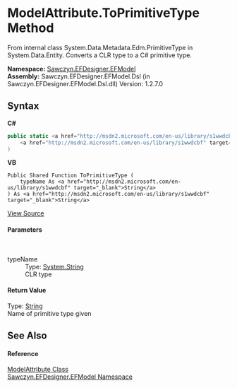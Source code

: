 # ModelAttribute.ToPrimitiveType Method 
 

From internal class System.Data.Metadata.Edm.PrimitiveType in System.Data.Entity. Converts a CLR type to a C# primitive type.

**Namespace:**&nbsp;<a href="N_Sawczyn_EFDesigner_EFModel">Sawczyn.EFDesigner.EFModel</a><br />**Assembly:**&nbsp;Sawczyn.EFDesigner.EFModel.Dsl (in Sawczyn.EFDesigner.EFModel.Dsl.dll) Version: 1.2.7.0

## Syntax

**C#**<br />
``` C#
public static <a href="http://msdn2.microsoft.com/en-us/library/s1wwdcbf" target="_blank">string</a> ToPrimitiveType(
	<a href="http://msdn2.microsoft.com/en-us/library/s1wwdcbf" target="_blank">string</a> typeName
)
```

**VB**<br />
``` VB
Public Shared Function ToPrimitiveType ( 
	typeName As <a href="http://msdn2.microsoft.com/en-us/library/s1wwdcbf" target="_blank">String</a>
) As <a href="http://msdn2.microsoft.com/en-us/library/s1wwdcbf" target="_blank">String</a>
```

<a href="https://github.com/msawczyn/EFDesigner/tree/master/src/Dsl/CustomCode/Partials/ModelAttribute.cs#L238" title="View the source code">View Source</a><br />

#### Parameters
&nbsp;<dl><dt>typeName</dt><dd>Type: <a href="http://msdn2.microsoft.com/en-us/library/s1wwdcbf" target="_blank">System.String</a><br />CLR type</dd></dl>

#### Return Value
Type: <a href="http://msdn2.microsoft.com/en-us/library/s1wwdcbf" target="_blank">String</a><br />Name of primitive type given

## See Also


#### Reference
<a href="T_Sawczyn_EFDesigner_EFModel_ModelAttribute">ModelAttribute Class</a><br /><a href="N_Sawczyn_EFDesigner_EFModel">Sawczyn.EFDesigner.EFModel Namespace</a><br />